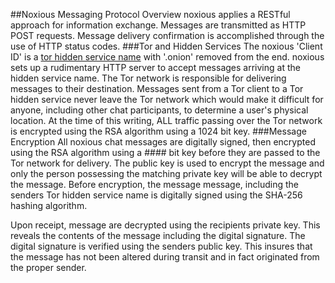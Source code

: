 ##Noxious Messaging Protocol Overview
noxious applies a RESTful approach for information exchange.  Messages are
transmitted as HTTP POST requests.  Message delivery confirmation is accomplished
through the use of HTTP status codes.
###Tor and Hidden Services
The noxious 'Client ID' is a [tor hidden service name](https://trac.torproject.org/projects/tor/wiki/doc/HiddenServiceNames)
with '.onion' removed from the end.  noxious sets up a rudimentary HTTP server
to accept messages arriving at the hidden service name.  The Tor network is responsible
for delivering messages to their destination.  Messages sent from a Tor client
to a Tor hidden service never leave the Tor network which would make it difficult
for anyone, including other chat participants, to determine a user's physical
location.  At the time of this writing, ALL traffic passing over the Tor network
is encrypted using the RSA algorithm using a 1024 bit key.
###Message Encryption
All noxious chat messages are digitally signed, then encrypted using the RSA
algorithm using a #### bit key before they are passed to the Tor network for
delivery.  The public key is used to encrypt the message and only the person
possessing the matching private key will be able to decrypt the message.  Before
encryption, the message message, including the senders Tor hidden service name
is digitally signed using the SHA-256 hashing algorithm.  

Upon receipt, message are decrypted using the recipients private key.  This
reveals the contents of the message including the digital signature.  The
digital signature is verified using the senders public key.  This insures that
the message has not been altered during transit and in fact originated from the
proper sender.
